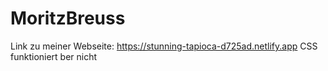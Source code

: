 # MoritzBreuss
Link zu meiner Webseite:
https://stunning-tapioca-d725ad.netlify.app
CSS funktioniert ber nicht
